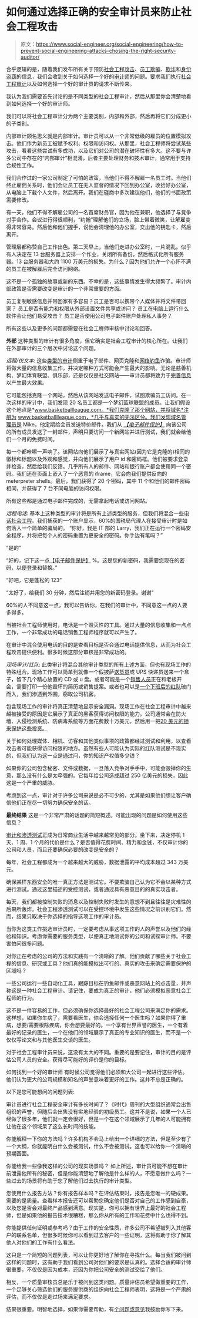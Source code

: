# 如何通过选择正确的安全审计员来防止社会工程攻击

> 原文：<https://www.social-engineer.org/social-engineering/how-to-prevent-social-engineering-attacks-chosing-the-right-security-auditor/>

合乎逻辑的是，随着我们发布所有关于预防[社会工程攻击](https://www.social-engineer.org/framework/general-discussion/attackers-might-use-social-engineering/)、[员工欺骗](https://www.social-engineer.org/framework/general-discussion/categories-social-engineers/disgruntled-employees/)、[欺诈](https://www.social-engineer.org/framework/general-discussion/categories-social-engineers/scam-artists/)和[身份盗窃](https://www.social-engineer.org/framework/general-discussion/categories-social-engineers/identity-theives/)的信息，我们会收到关于如何选择一个好的[审计师](https://www.social-engineer.org/framework/general-discussion/categories-social-engineers/penetration-testers/)的问题。要求我们执行[社会工程审计](https://www.social-engineer.com/social-engineering-services/)以及如何选择一个好的审计员的请求不断传来。

我认为我们需要首先讨论的是不同类型的社会工程审计，然后从那里你会清楚地看到如何选择一个好的审计师。

我们可以将社会工程审计分为两个主要类别，内部和外部，然后再将它们分成更小的子类别。

内部审计顾名思义就是内部审计。审计员可以从一个非常低级的雇员的位置模拟攻击。他们作为新员工被赋予权利、权限和访问权。从那里，社会工程师将尝试某些攻击，看看这些尝试有多成功，以及它们对公司的潜在破坏性有多大。这不要与许多公司中存在的“内部审计”相混淆，后者主要处理财务和技术审计，通常用于支持合规性工作。

我们合作过的一家公司制定了可怕的政策，当他们不得不解雇一名员工时。当他们终止雇佣关系时，他们会让员工在无人监督的情况下回到办公室，收拾好办公室，从电脑上下载个人文件，然后离开。我们在磋商中多次建议他们，他们的书面政策需要修改。

有一天，他们不得不解雇公司的一名首席财务官，因为他在兼职，他选择了与竞争对手合作。会议进行得很顺利，“约翰”理解他们的立场，脸上带着微笑，让解雇变得非常容易。然后他和他们握手，说他会清理他的办公室，交出他的钥匙卡，然后离开。

管理层都称赞自己工作出色。第二天早上，当他们走进办公室时，一片混乱。似乎有人决定在 13 台服务器上安排一个作业，关闭所有备份，然后格式化所有服务器。13 台服务器和大约 1100 万美元的损失。为什么？因为他们允许一个心怀不满的员工在被解雇后完全访问网络。

这不是一个孤独的故事或新的东西。不幸的是，这些事情发生得太频繁了。审计内部政策是否需要改变是审计的一个非常重要的方面。

员工复制敏感信息并带回家有多容易？员工是否可以携带个人媒体并将文件带回家？
员工是否有能力和权限从外部设置文件共享或访问？
员工在电脑上运行什么软件会让他们易受攻击？
员工是否使用公司电子邮件账户处理私人事务？

所有这些以及更多的问题都需要在社会工程师审核中讨论和回答。

**外部**
这种类型的审计有很多角度，但它确实是社会工程审计的核心所在。让我们在外部审计的三个层次中讨论这个问题。

*远程/仅文本:*
这些[类型的审计](https://www.social-engineer.org/social-engineering/stealing-credentials-via-social-engineering/)侧重于电子邮件、网页克隆和[网络钓鱼](https://www.social-engineer.org/framework/general-discussion/real-world-examples/phishing/)诈骗。审计师将做大量的信息收集工作，并决定哪种方式可能会产生最大的影响。无论是慈善机构、梦幻体育联盟、俱乐部，还是仅仅是社交网站——审计员都将致力于[完善信息](https://www.social-engineer.org/podcast/episode-006-using-the-information-we-gather-as-a-social-engineer/)以产生最大效果。

它可能包括克隆一个网站，然后从该网站发送电子邮件，试图欺骗员工访问。在一次这样的审计中，我们发现 20 名员工都是一个梦幻篮球联盟的成员。让我们假设这个地点是*www.basketballleague.com。*我们克隆了那个网站，并将域名*注册为 www.basketballlleague.com，*几乎与真实的无法区分。我们发现域名管理员是 Mike，他定期给会员发送特价邮件。我们从 *[【电子邮件保护】](/cdn-cgi/l/email-protection)* 向该公司的所有成员发送了一封邮件，声明只要访问一个新网站并进行测试，我们就会给他们一个月的免费时间。

每一个都咔嚓一声响了。该网站向他们展示了与真实网站(因为它是克隆的)相同的徽标和标题以及外观和感觉，并向他们展示了用户 id 和密码框。他们被要求登录并检查，然后给我们反馈。几乎所有人的邮件、网站和银行账户都会使用同一个密码。我们还在页面上嵌入了一个恶意的 iframe，它会向我们提供反向的 meterpreter shells。最后，我们获得了 20 个密码，其中 11 个和他们的邮件密码相同，并获得了 7 台不同电脑的访问权限。

所有这些都是通过电子邮件完成的，无需拿起电话或访问网站。

*远程电话:*
基本上这种类型的审计将是所有上述类型的服务，但我们将混合一些[电话社会工程](https://www.social-engineer.org/framework/general-discussion/common-attacks/phone/)。我们捕获的一个账户显示，60%的国税局代理人在接受审计时是如何落入一个简单的骗局的。
“你好，我是 IT 部的 Larry，我们正在运行一个密码安全程序，并将把每个人的密码重置为更安全的密码。你手边有笔吗？”

“是的”

“好的，记下这一点[【电子邮件保护】](/cdn-cgi/l/email-protection) %。这是您的新密码，我需要您现在的密码，以便登录和替换。”

“好吧，它是蓬松的 123”

“太好了，给我们 30 分钟，然后注销并用您的新密码登录。谢谢"

60%的人不同意这一点，我可以告诉你，在我们的审计中，不同意这一点的人要多得多。

当被社会工程师使用时，电话是一个毁灭性的工具。通过大量的信息收集和一点点工作，一个非常成功的电话销售工程师程序就可以产生了。

在审计中混合使用电话的目的是查看目标是否会通过电话提供信息，从而为社会工程攻击提供便利。很多时候这部分审核是非常成功的。

*现场审计/红队:*
此类审计将混合其他审计类型的所有上述方面，但也有现场工作的特殊组合。现场工作可以简单到就像一个假披萨[送货员](https://www.social-engineer.org/framework/general-discussion/common-attacks/delivery-person/)或 UPS 快递员送来一个盒子，留下几个精心放置的 CD 或 u 盘。或者可能是一个[销售人员](https://www.social-engineer.org/framework/general-discussion/categories-social-engineers/sales-people/)正在和老板开会，需要打印一份他毁坏的简历或销售提案。或者也可以是[一个下班后的红队](https://www.social-engineer.org/framework/se-tools/physical/)破门而入，我们渗透到外围，窃取公司机密。

包含现场工作的审计将真正清楚地显示安全漏洞。现场工作在社会工程审计中越来越被接受的原因是它展示了真正的黑客获得访问权限的能力。公司通常会在防火墙、入侵检测系统、防病毒系统等方面花费数十万美元，然后用一把[20 美元的锁来保护这些投资。](https://www.social-engineer.org/framework/se-tools/physical/lock-picking/)

关于如何处理媒体、相机、访客和其他类似事项的政策都经过测试和利用，以查看攻击者可能获得访问权限的地方。虽然有些人可能认为实际的红队测试是不现实的，但我们认为这一点是通过问，你的知识产权值多少钱？

如果你的公司包含秘密、文件或数据，一旦落入竞争对手手中，可能会毁掉你的生意，那么没有什么是太牵强的。它每年给公司造成超过 250 亿美元的损失，因此这是一个严重的威胁。

考虑到这一点，审计对于许多公司来说是必不可少的，尤其是如果他们想让客户确信他们正在尽一切努力确保安全的话。

**最终结果**
这是一个非常严肃的话题的简短概述。可能出现的问题是如何使用这些信息？

[审计和渗透测试](https://www.offensive-security.com/penetration-testing-services/)正成为日常商业生活中越来越常见的部分。坐下来，决定停机 1 天、1 周、1 个月的代价是什么？是否值得花费时间、精力和金钱，不仅审计你的公司和人员，而且还要确保必要的改变是安全的？

每年，社会工程都成为一个越来越大的威胁，数据泄露的平均成本超过 343 万美元。

确保某样东西安全的唯一真正方法是测试它。不要欺骗自己认为它不会以某种方式进行测试。通过这里描述的受控测试，或者通过具有恶意目的的真实攻击者。

每天，我们都被控制失败的消息以及控制失败时发生的意想不到且往往是灾难性的后果所轰炸。社会工程渗透测试可以在受控环境中发生这些情况之前识别它们。然而，结果只取决于你选择的指导这项工作的审计员。

当你为这类工作挑选审计员时，一定要考虑从事这项工作的人的声誉以及他们的经验和知识。考虑你需要的服务类型，以便真正地测试你的公司和试探审计师。不要害怕问很多问题。

对你正在考虑的公司的方法和实践有一个清晰的了解。他们贡献了哪些关于社会工程的信息、研究或工具？他们真的能模拟出可行的、真实的攻击来确定需要保护的区域吗？

一些公司运行一些自动化工具，跟踪目标在钓鱼邮件或恶意网站上的点击量，并声称这是一种社会工程审计。请记住，要成为真正的审计，他们必须模拟恶意社会工程师的行为。

这不是一件容易的工作，但必须确保你选择最好的社会工程公司来满足你的需求。这样想，如果你生病了，需要看医生，你会选择任何一个医生吗？如果你得了重病，想要/需要根除疾病，你会想要最好的。一个享有世界声誉的医生，一个有着最好的记录的医生，一个在他们的领域展示了真正的专业知识的医生，而不是一个仅仅写论文和与其他医生交谈的医生。

对于社会工程审计员来说，这没有太大的不同。重要的是要记住，审计的目的是评估公司人员的安全。获得尽可能好的评价是你的目标。

如何找到一个好的审计师
有时候公司觉得他们必须和大公司一起进行这些评估。他们认为更大的公司规模和知名的声誉意味着更好的工作。这并不总是正确的。

以下是您可能想问的问题列表:

审计员进行社会工程安全审计有多长时间了？《时代》周刊的大型组织通常会出售组织的声誉，但随后会出售没有实地经验的初级员工。这并不是说，如果一个人已经做了很多年，他们就一定会很好，但是一个在这个领域展示了几年的人可能拥有让他在这个领域呆了这么长时间的技能。

你能解释一下你的方法吗？许多机构不会马上给出一个详细的方法，但是至少有了一个大纲，你就能明白什么会被测试，什么不会被测试。这也可以给你一个清晰的预期画面。

你能给我一些像我这样的公司的现实场景吗？
如上所述，审计员可能不想在审计前泄露他所有的秘密，但是你能清楚地了解他是什么样的人，不愿意做什么吗？一些过去的场景将有助于您了解他们过去执行的审计类型。

您使用什么报告方法？你有报告样本吗？在评估结束时，报告是您唯一的硬成果。需要的是质量。查看样本报告还可以帮助您确定他们是否对自己的工作感到自豪，以及您是否会对最终产品感到满意。现实是，你可以拥有世界上最好的社会工程师，但是如果他的报告技术很糟糕，那么你从所有的工作和花费中什么也得不到。

你能提供任何证明或参考吗？由于工作的安全性质，许多公司不希望被列入其他客户的联系名单，但很多时候你可以看到过去客户的一些证明，这将有助于你了解其他人对他们的工作有什么看法。

这只是一个简短的问题列表，可以让你更好地了解你在寻找什么。每当我们被问到这样的问题时，这有助于我们看到公司对他们的要求是认真的。选择合适的审计师很重要，不仅仅是因为成本，还因为你把公司安全的测试交给了他们。

相反，一个质量审核员总是乐于被问到这类问题。质量评估员希望做重要的工作，一个足够关心筛选他们的服务提供商的组织向社会工程师表明，这将是一个严肃的评估，而不仅仅是走过场来满足要求。

结果很重要。明智地选择，如果你需要帮助，有[个问题或意见](https://www.social-engineer.org/blog/contact/)我鼓励你写下来。